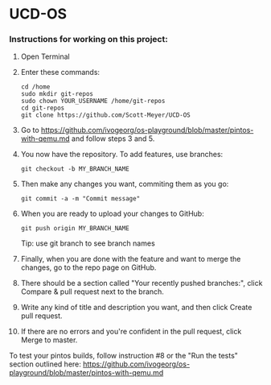 # UCD-OS

### Instructions for working on this project: 

1. Open Terminal
2. Enter these commands:  
    ```
    cd /home  
    sudo mkdir git-repos  
    sudo chown YOUR_USERNAME /home/git-repos  
    cd git-repos 
    git clone https://github.com/Scott-Meyer/UCD-OS  
    ```

3. Go to https://github.com/ivogeorg/os-playground/blob/master/pintos-with-qemu.md and follow steps 3 and 5.
    
4. You now have the repository.  To add features, use branches:   
    ```    
    git checkout -b MY_BRANCH_NAME
    ```

5. Then make any changes you want, commiting them as you go:  
    ```
    git commit -a -m "Commit message"
    ```

5. When you are ready to upload your changes to GitHub:
    ```
    git push origin MY_BRANCH_NAME  
    ```
    Tip: use git branch to see branch names

6. Finally, when you are done with the feature and want to merge the changes, go to the repo page on GitHub.
7. There should be a section called "Your recently pushed branches:", click Compare & pull request next to the branch.
8. Write any kind of title and description you want, and then click Create pull request.
9. If there are no errors and you're confident in the pull request, click Merge to master.

To test your pintos builds, follow instruction #8 or the "Run the tests" section outlined here: https://github.com/ivogeorg/os-playground/blob/master/pintos-with-qemu.md
